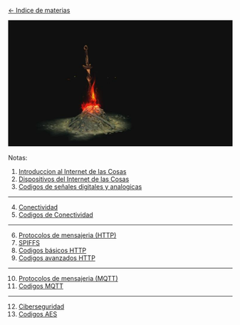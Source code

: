  [<- Indice de materias](../Indice%20de%20materias.md)

![hogueraDS](../imagenes/hogueraDS.png)

Notas:

1. [Introduccion al Internet de las Cosas](apuntes/Introduccion%20al%20Internet%20de%20las%20Cosas.md)
2. [Dispositivos del Internet de las Cosas](apuntes/Dispositivos%20del%20Internet%20de%20las%20Cosas.md)
3. [Codigos de señales digitales y analogicas](apuntes/Codigos%20de%20se%C3%B1ales%20digitales%20y%20analogicas.md)
---
4. [Conectividad](apuntes/Conectividad.md)
5. [Codigos de Conectividad](apuntes/Codigos%20de%20Conectividad.md)
---
6. [Protocolos de mensajeria (HTTP)](apuntes/Protocolos%20de%20mensajeria%20(HTTP).md)
7. [SPIFFS](apuntes/SPIFFS.md)
8. [Codigos básicos HTTP](apuntes/Codigos%20b%C3%A1sicos%20HTTP.md)
9. [Codigos avanzados HTTP](apuntes/Codigos%20avanzados%20HTTP.md)
---
10. [Protocolos de mensajeria (MQTT)](apuntes/Protocolos%20de%20mensajeria%20(MQTT).md)
11. [Codigos MQTT](apuntes/Codigos%20MQTT.md)
---
12. [Ciberseguridad](apuntes/Ciberseguridad.md)
13. [Codigos AES](apuntes/Codigos%20AES.md)